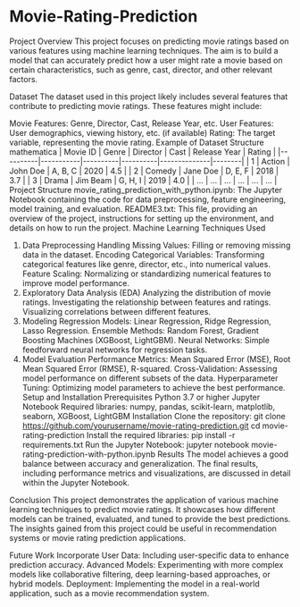 # Movie-Rating-Prediction
Project Overview
This project focuses on predicting movie ratings based on various features using machine learning techniques. The aim is to build a model that can accurately predict how a user might rate a movie based on certain characteristics, such as genre, cast, director, and other relevant factors.

Dataset
The dataset used in this project likely includes several features that contribute to predicting movie ratings. These features might include:

Movie Features: Genre, Director, Cast, Release Year, etc.
User Features: User demographics, viewing history, etc. (if available)
Rating: The target variable, representing the movie rating.
Example of Dataset Structure
mathematica
| Movie ID | Genre     | Director | Cast     | Release Year | Rating |
|----------|-----------|----------|----------|--------------|--------|
| 1        | Action    | John Doe | A, B, C  | 2020         | 4.5    |
| 2        | Comedy    | Jane Doe | D, E, F  | 2018         | 3.7    |
| 3        | Drama     | Jim Beam | G, H, I  | 2019         | 4.0    |
| ...      | ...       | ...      | ...      | ...          | ...    |
Project Structure
movie_rating_prediction_with_python.ipynb: The Jupyter Notebook containing the code for data preprocessing, feature engineering, model training, and evaluation.
README3.txt: This file, providing an overview of the project, instructions for setting up the environment, and details on how to run the project.
Machine Learning Techniques Used
1. Data Preprocessing
Handling Missing Values: Filling or removing missing data in the dataset.
Encoding Categorical Variables: Transforming categorical features like genre, director, etc., into numerical values.
Feature Scaling: Normalizing or standardizing numerical features to improve model performance.
2. Exploratory Data Analysis (EDA)
Analyzing the distribution of movie ratings.
Investigating the relationship between features and ratings.
Visualizing correlations between different features.
3. Modeling
Regression Models: Linear Regression, Ridge Regression, Lasso Regression.
Ensemble Methods: Random Forest, Gradient Boosting Machines (XGBoost, LightGBM).
Neural Networks: Simple feedforward neural networks for regression tasks.
4. Model Evaluation
Performance Metrics: Mean Squared Error (MSE), Root Mean Squared Error (RMSE), R-squared.
Cross-Validation: Assessing model performance on different subsets of the data.
Hyperparameter Tuning: Optimizing model parameters to achieve the best performance.
Setup and Installation
Prerequisites
Python 3.7 or higher
Jupyter Notebook
Required libraries: numpy, pandas, scikit-learn, matplotlib, seaborn, XGBoost, LightGBM
Installation
Clone the repository:
git clone https://github.com/yourusername/movie-rating-prediction.git
cd movie-rating-prediction
Install the required libraries:
pip install -r requirements.txt
Run the Jupyter Notebook:
jupyter notebook movie-rating-prediction-with-python.ipynb
Results
The model achieves a good balance between accuracy and generalization. The final results, including performance metrics and visualizations, are discussed in detail within the Jupyter Notebook.

Conclusion
This project demonstrates the application of various machine learning techniques to predict movie ratings. It showcases how different models can be trained, evaluated, and tuned to provide the best predictions. The insights gained from this project could be useful in recommendation systems or movie rating prediction applications.

Future Work
Incorporate User Data: Including user-specific data to enhance prediction accuracy.
Advanced Models: Experimenting with more complex models like collaborative filtering, deep learning-based approaches, or hybrid models.
Deployment: Implementing the model in a real-world application, such as a movie recommendation system.
